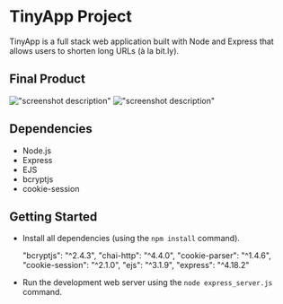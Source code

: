# TinyApp Project

TinyApp is a full stack web application built with Node and Express that allows users to shorten long URLs (à la bit.ly).

## Final Product

!["screenshot description"](#)
!["screenshot description"](#)

## Dependencies

- Node.js
- Express
- EJS
- bcryptjs
- cookie-session

## Getting Started

- Install all dependencies (using the `npm install` command).

    "bcryptjs": "^2.4.3",
    "chai-http": "^4.4.0",
    "cookie-parser": "^1.4.6",
    "cookie-session": "^2.1.0",
    "ejs": "^3.1.9",
    "express": "^4.18.2"
    
- Run the development web server using the `node express_server.js` command.
